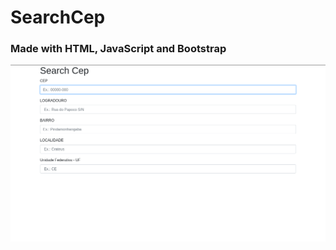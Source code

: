 # SearchCep
### Made with HTML, JavaScript and Bootstrap

![banner](https://github.com/PauloTxJS/SearchCep/blob/main/img/screen.png)
